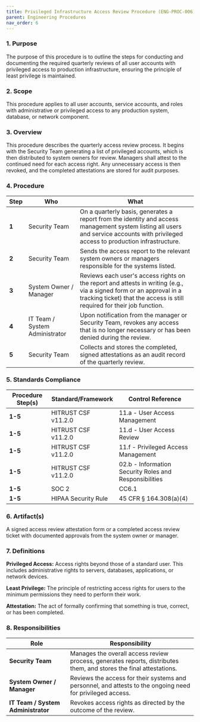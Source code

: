 ```yaml
---
title: Privileged Infrastructure Access Review Procedure (ENG-PROC-006)
parent: Engineering Procedures
nav_order: 6
---
```

### 1. Purpose

The purpose of this procedure is to outline the steps for conducting and documenting the required quarterly reviews of all user accounts with privileged access to production infrastructure, ensuring the principle of least privilege is maintained.

### 2. Scope

This procedure applies to all user accounts, service accounts, and roles with administrative or privileged access to any production system, database, or network component.

### 3. Overview

This procedure describes the quarterly access review process. It begins with the Security Team generating a list of privileged accounts, which is then distributed to system owners for review. Managers shall attest to the continued need for each access right. Any unnecessary access is then revoked, and the completed attestations are stored for audit purposes.

### 4. Procedure

| **Step** | **Who**                      | **What**                                                                                                                                                           |
| -------- | ---------------------------- | ------------------------------------------------------------------------------------------------------------------------------------------------------------------ |
| **1**    | Security Team                | On a quarterly basis, generates a report from the identity and access management system listing all users and service accounts with privileged access to production infrastructure. |
| **2**    | Security Team                | Sends the access report to the relevant system owners or managers responsible for the systems listed.                                                              |
| **3**    | System Owner / Manager       | Reviews each user's access rights on the report and attests in writing (e.g., via a signed form or an approval in a tracking ticket) that the access is still required for their job function. |
| **4**    | IT Team / System Administrator | Upon notification from the manager or Security Team, revokes any access that is no longer necessary or has been denied during the review.                          |
| **5**    | Security Team                | Collects and stores the completed, signed attestations as an audit record of the quarterly review.                                                                 |

### 5. Standards Compliance

| **Procedure Step(s)** | **Standard/Framework**     | **Control Reference**     |
| --------------------- | -------------------------- | ------------------------- |
| **1-5**               | HITRUST CSF v11.2.0       | 11.a - User Access Management |
| **1-5**               | HITRUST CSF v11.2.0       | 11.d - User Access Review |
| **1-5**               | HITRUST CSF v11.2.0       | 11.f - Privileged Access Management |
| **1-5**               | HITRUST CSF v11.2.0       | 02.b - Information Security Roles and Responsibilities |
| **1-5**               | SOC 2                      | CC6.1                     |
| **1-5**               | HIPAA Security Rule        | 45 CFR § 164.308(a)(4)    |

### 6. Artifact(s)

A signed access review attestation form or a completed access review ticket with documented approvals from the system owner or manager.

### 7. Definitions

**Privileged Access:** Access rights beyond those of a standard user. This includes administrative rights to servers, databases, applications, or network devices.

**Least Privilege:** The principle of restricting access rights for users to the minimum permissions they need to perform their work.

**Attestation:** The act of formally confirming that something is true, correct, or has been completed.

### 8. Responsibilities

| **Role**                 | **Responsibility**                                                                                             |
| ------------------------ | -------------------------------------------------------------------------------------------------------------- |
| **Security Team**        | Manages the overall access review process, generates reports, distributes them, and stores the final attestations. |
| **System Owner / Manager** | Reviews the access for their systems and personnel, and attests to the ongoing need for privileged access.     |
| **IT Team / System Administrator** | Revokes access rights as directed by the outcome of the review.                                        |

